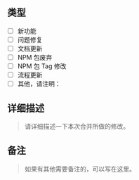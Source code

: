 ## 类型

- [ ] 新功能
- [ ] 问题修复
- [ ] 文档更新
- [ ] NPM 包废弃
- [ ] NPM 包 Tag 修改
- [ ] 流程更新
- [ ] 其他，请注明：

## 详细描述

> 请详细描述一下本次合并所做的修改。

## 备注

> 如果有其他需要备注的，可以写在这里。
